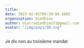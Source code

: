 ```yaml
---
title: 
date: 2023-02-01T09:39:04.680Z
organisation: Diedhiou 
author: diarradiedhiou71@gmail.com
avatar: "/img/pays/SN.svg"
---
```


Je dis non au troisième mandat 